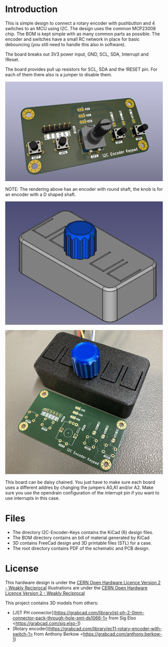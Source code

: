 <!--
  SPDX-FileCopyrightText: 2023 Jan Nieuwstad <jan.sources@nieuwstad.net>
  SPDX-License-Identifier: CERN-OHL-W-2.0
-->

# Introduction

This is simple design to connect a rotary encoder with pushbutton and 4 switches to an MCU using I2C. The design uses the common MCP23008 chip. The BOM is kept simple with as many common parts as possible. The encoder and switches have a small RC network in place for basic debouncing (you still need to handle this also in software).

The board breaks out 3V3 power input, GND, SCL, SDA, Interrupt and !Reset.

The board provides pull up resistors for SCL, SDA and the !RESET pin. For each of them there also is a jumper to disable them.

![alt Raytraced front of PCB with components](images/PCB%20render%20v1.jpg)

NOTE: The rendering above has an encoder with round shaft, the knob is for an encoder with a D shaped shaft.

![alt Raytraced case with knob](images/Case-w-Top.png)

![alt Photo of assembled case with knob](images/Final-case.jpg)


This board can be daisy chained. You just have to make sure each board uses a different addres by changing the jumpers A0,A1 and/or A2. Make sure you use the opendrain configuration of the interrupt pin if you want to use interrupts in this case.

# Files

 - The directory I2C-Encoder-Keys contains the KiCad (6) design files.
 - The BOM directory contains an bill of material generated by KiCad
 - 3D contains FreeCad design and 3D printable files (STL) for a case.
 - The root directory contains PDF of the schematic and PCB design.

# License 

This hardware design is under the [CERN Open Hardware Licence Version 2 - Weakly Reciprocal](LICENSES/CERN-OHL-W-4.0.txt)
Illustrations are under the [CERN Open Hardware Licence Version 2 - Weakly Reciprocal](LICENSES/CC-BY-SA-4.0.txt)

This project contains 3D models from others:
- [JST PH connector](https://grabcad.com/library/jst-ph-2-0mm-connector-pack-through-hole-smt-ds1066-1> from Sig Elso <https://grabcad.com/sig.elso-1)
- [Rotary encoder](https://grabcad.com/library/ec11-rotary-encoder-with-switch-1> from Anthony Berkow <https://grabcad.com/anthony.berkow-1)

